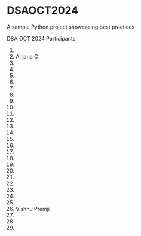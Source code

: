 # DSAOCT2024
A sample Python project showcasing best practices

DSA OCT 2024 Participants

1.
2. Anjana C
3.
4.
5.
6.
7.
8.
9.
10.
11.
12.
13.
14.
15.
16.
17.
18.
19.
20.
21.
22.
23.
24.
25.
26. Vishnu Premji
27.
28.
29.
